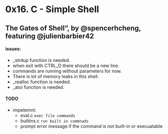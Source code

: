 # 0x16. C - Simple Shell
## The Gates of Shell”, by @spencerhcheng, featuring @julienbarbier42

#### issues:

- _strdup function is needed.
- when exit with CTRL_D there should be a new line.
- commands are running without parameters for now.
- There is lot of memory leaks in this shell.
- _realloc function is needed.
- _atoi function is needed.


#### TODO
- impelemnt:
	- eval.c `exec file commands`
	- builtins.c `run built in commnads`
	- prompt error message if the command is not built-in or execuatable

